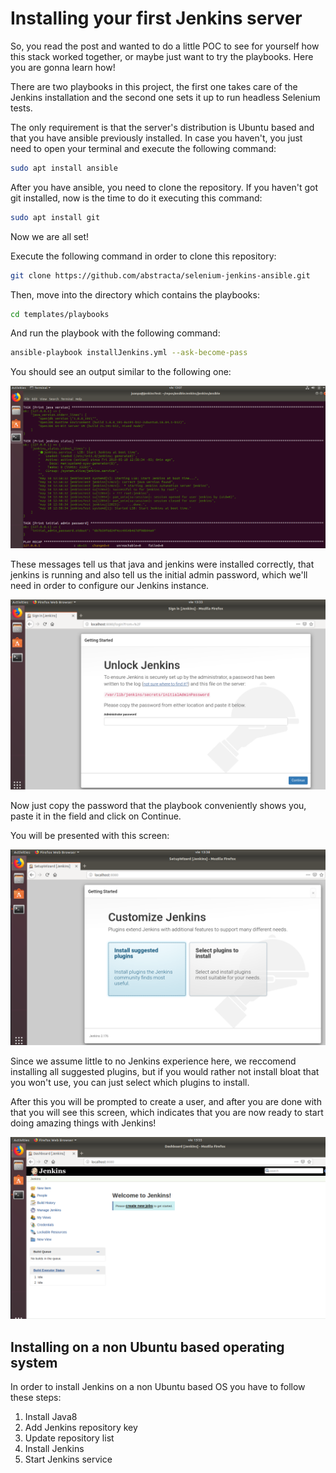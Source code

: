 # Installing your first Jenkins server

So, you read the post and wanted to do a little POC to see for yourself how this stack worked together, or maybe just want to try the playbooks. Here you are gonna learn how!

There are two playbooks in this project, the first one takes care of the Jenkins installation and the second one sets it up to run headless Selenium tests.

The only requirement is that the server's distribution is Ubuntu based and that you have ansible previously installed. In case you haven't, you just need to open your terminal and execute the following command:

``` sh
sudo apt install ansible
```

After you have ansible, you need to clone the repository. If you haven't got git installed, now is the time to do it executing this command:

``` sh
sudo apt install git
```

Now we are all set!

Execute the following command in order to clone this repository:

``` sh
git clone https://github.com/abstracta/selenium-jenkins-ansible.git
```

Then, move into the directory which contains the playbooks:

``` sh
cd templates/playbooks
```

And run the playbook with the following command:

``` sh
ansible-playbook installJenkins.yml --ask-become-pass
```

You should see an output similar to the following one:

![Playbook execution](/getting-started/installingJenkins/img/Capture1.PNG)

These messages tell us that java and jenkins were installed correctly, that jenkins is running and also tell us the initial admin password, which we'll need in order to configure our Jenkins instance.

![Initial jenkins page](/getting-started/installingJenkins/img/Capture2.PNG)

Now just copy the password that the playbook conveniently shows you, paste it in the field and click on Continue.

You will be presented with this screen:

![Jenkins plugins](/getting-started/installingJenkins/img/Capture3.PNG)

Since we assume little to no Jenkins experience here, we reccomend installing all suggested plugins, but if you would rather not install bloat that you won't use, you can just select which plugins to install.

After this you will be prompted to create a user, and after you are done with that you will see this screen, which indicates that you are now ready to start doing amazing things with Jenkins!

![Jenkins initial page](/getting-started/installingJenkins/img/Capture4.PNG)

## Installing on a non Ubuntu based operating system

In order to install Jenkins on a non Ubuntu based OS you have to follow these steps:

1. Install Java8
2. Add Jenkins repository key
3. Update repository list
4. Install Jenkins
5. Start Jenkins service
